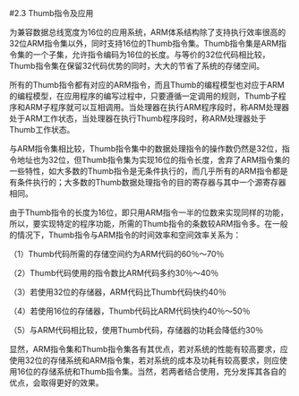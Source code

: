 #2.3 Thumb指令及应用

为兼容数据总线宽度为16位的应用系统，ARM体系结构除了支持执行效率很高的32位ARM指令集以外，同时支持16位的Thumb指令集。Thumb指令集是ARM指令集的一个子集，允许指令编码为16位的长度。与等价的32位代码相比较，Thumb指令集在保留32代码优势的同时，大大的节省了系统的存储空间。

所有的Thumb指令都有对应的ARM指令，而且Thumb的编程模型也对应于ARM的编程模型，在应用程序的编写过程中，只要遵循一定调用的规则，Thumb子程序和ARM子程序就可以互相调用。当处理器在执行ARM程序段时，称ARM处理器处于ARM工作状态，当处理器在执行Thumb程序段时，称ARM处理器处于Thumb工作状态。

与ARM指令集相比较，Thumb指令集中的数据处理指令的操作数仍然是32位，指令地址也为32位，但Thumb指令集为实现16位的指令长度，舍弃了ARM指令集的一些特性，如大多数的Thumb指令是无条件执行的，而几乎所有的ARM指令都是有条件执行的；大多数的Thumb数据处理指令的目的寄存器与其中一个源寄存器相同。

由于Thumb指令的长度为16位，即只用ARM指令一半的位数来实现同样的功能，所以，要实现特定的程序功能，所需的Thumb指令的条数较ARM指令多。在一般的情况下，Thumb指令与ARM指令的时间效率和空间效率关系为：

（1）Thumb代码所需的存储空间约为ARM代码的60％～70％

（2）Thumb代码使用的指令数比ARM代码多约30％～40％

（3）若使用32位的存储器，ARM代码比Thumb代码快约40％

（4）若使用16位的存储器，Thumb代码比ARM代码快约40％～50％

（5）与ARM代码相比较，使用Thumb代码，存储器的功耗会降低约30％

 显然，ARM指令集和Thumb指令集各有其优点，若对系统的性能有较高要求，应使用32位的存储系统和ARM指令集，若对系统的成本及功耗有较高要求，则应使用16位的存储系统和Thumb指令集。当然，若两者结合使用，充分发挥其各自的优点，会取得更好的效果。



